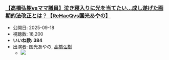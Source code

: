 ### [【高橋弘樹vsママ議員】泣き寝入りに光を当てたい…成し遂げた画期的法改正とは？【ReHacQvs国光あやの】](https://www.youtube.com/watch?v=XpvF36-qfRs)
-   公開日: 2025-09-18
-   視聴数: 18,200
-   **いいね数: 384**
-   出演者: 国光あやの, [高橋弘樹](/rehacq_fan/people/高橋弘樹 "wikilink")
    - [![](https://img.youtube.com/vi/XpvF36-qfRs/hqdefault.jpg)](https://www.youtube.com/watch?v=XpvF36-qfRs)
